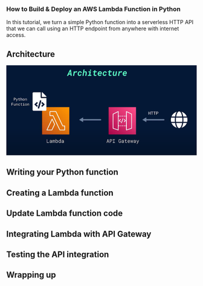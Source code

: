 ### How to Build & Deploy an AWS Lambda Function in Python

In this tutorial, we turn a simple Python function into a serverless HTTP API that we can call using an HTTP endpoint from anywhere with internet access.

## Architecture

<img width=600 class="Architecture" src="https://github.com/markbuckle/AWS-Python-Deploy/blob/main/Architecture.png?raw=true">

## Writing your Python function

## Creating a Lambda function

## Update Lambda function code

## Integrating Lambda with API Gateway

## Testing the API integration

## Wrapping up
